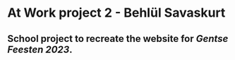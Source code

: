 # At Work project 2 - Behlül Savaskurt

## School project to recreate the website for *Gentse Feesten 2023*.
